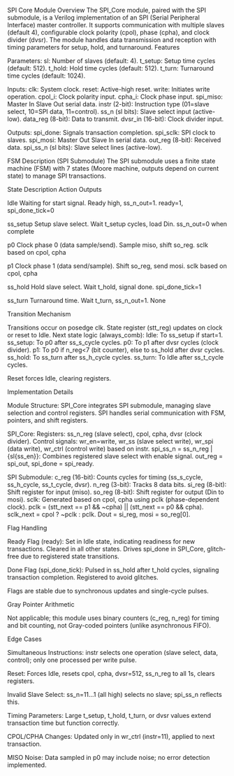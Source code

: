 SPI Core Module
Overview
The SPI_Core module, paired with the SPI submodule, is a Verilog implementation of an SPI (Serial Peripheral Interface) master controller. It supports communication with multiple slaves (default 4), configurable clock polarity (cpol), phase (cpha), and clock divider (dvsr). The module handles data transmission and reception with timing parameters for setup, hold, and turnaround.
Features

Parameters:
sl: Number of slaves (default: 4).
t_setup: Setup time cycles (default: 512).
t_hold: Hold time cycles (default: 512).
t_turn: Turnaround time cycles (default: 1024).


Inputs:
clk: System clock.
reset: Active-high reset.
write: Initiates write operation.
cpol_i: Clock polarity input.
cpha_i: Clock phase input.
spi_miso: Master In Slave Out serial data.
instr (2-bit): Instruction type (01=slave select, 10=SPI data, 11=control).
ss_n (sl bits): Slave select input (active-low).
data_reg (8-bit): Data to transmit.
dvsr_in (16-bit): Clock divider input.


Outputs:
spi_done: Signals transaction completion.
spi_sclk: SPI clock to slaves.
spi_mosi: Master Out Slave In serial data.
out_reg (8-bit): Received data.
spi_ss_n (sl bits): Slave select lines (active-low).



FSM Description (SPI Submodule)
The SPI submodule uses a finite state machine (FSM) with 7 states (Moore machine, outputs depend on current state) to manage SPI transactions.



State
Description
Action
Outputs



Idle
Waiting for start signal.
Ready high, ss_n_out=1.
ready=1, spi_done_tick=0


ss_setup
Setup slave select.
Wait t_setup cycles, load Din.
ss_n_out=0 when complete


p0
Clock phase 0 (data sample/send).
Sample miso, shift so_reg.
sclk based on cpol, cpha


p1
Clock phase 1 (data send/sample).
Shift so_reg, send mosi.
sclk based on cpol, cpha


ss_hold
Hold slave select.
Wait t_hold, signal done.
spi_done_tick=1


ss_turn
Turnaround time.
Wait t_turn, ss_n_out=1.
None


Transition Mechanism

Transitions occur on posedge clk.
State register (stt_reg) updates on clock or reset to Idle.
Next state logic (always_comb):
Idle: To ss_setup if start=1.
ss_setup: To p0 after ss_s_cycle cycles.
p0: To p1 after dvsr cycles (clock divider).
p1: To p0 if n_reg<7 (bit counter), else to ss_hold after dvsr cycles.
ss_hold: To ss_turn after ss_h_cycle cycles.
ss_turn: To Idle after ss_t_cycle cycles.


Reset forces Idle, clearing registers.

Implementation Details

Module Structure:
SPI_Core integrates SPI submodule, managing slave selection and control registers.
SPI handles serial communication with FSM, pointers, and shift registers.


SPI_Core:
Registers: ss_n_reg (slave select), cpol, cpha, dvsr (clock divider).
Control signals: wr_en=write, wr_ss (slave select write), wr_spi (data write), wr_ctrl (control write) based on instr.
spi_ss_n = ss_n_reg | {sl{ss_en}}: Combines registered slave select with enable signal.
out_reg = spi_out, spi_done = spi_ready.


SPI Submodule:
c_reg (16-bit): Counts cycles for timing (ss_s_cycle, ss_h_cycle, ss_t_cycle, dvsr).
n_reg (3-bit): Tracks 8 data bits.
si_reg (8-bit): Shift register for input (miso).
so_reg (8-bit): Shift register for output (Din to mosi).
sclk: Generated based on cpol, cpha using pclk (phase-dependent clock).
pclk = (stt_next == p1 && ~cpha) || (stt_next == p0 && cpha).
sclk_next = cpol ? ~pclk : pclk.
Dout = si_reg, mosi = so_reg[0].



Flag Handling

Ready Flag (ready):
Set in Idle state, indicating readiness for new transactions.
Cleared in all other states.
Drives spi_done in SPI_Core, glitch-free due to registered state transitions.


Done Flag (spi_done_tick):
Pulsed in ss_hold after t_hold cycles, signaling transaction completion.
Registered to avoid glitches.


Flags are stable due to synchronous updates and single-cycle pulses.

Gray Pointer Arithmetic

Not applicable; this module uses binary counters (c_reg, n_reg) for timing and bit counting, not Gray-coded pointers (unlike asynchronous FIFO).

Edge Cases

Simultaneous Instructions:
instr selects one operation (slave select, data, control); only one processed per write pulse.


Reset:
Forces Idle, resets cpol, cpha, dvsr=512, ss_n_reg to all 1s, clears registers.


Invalid Slave Select:
ss_n=11...1 (all high) selects no slave; spi_ss_n reflects this.


Timing Parameters:
Large t_setup, t_hold, t_turn, or dvsr values extend transaction time but function correctly.


CPOL/CPHA Changes:
Updated only in wr_ctrl (instr=11), applied to next transaction.


MISO Noise:
Data sampled in p0 may include noise; no error detection implemented.

